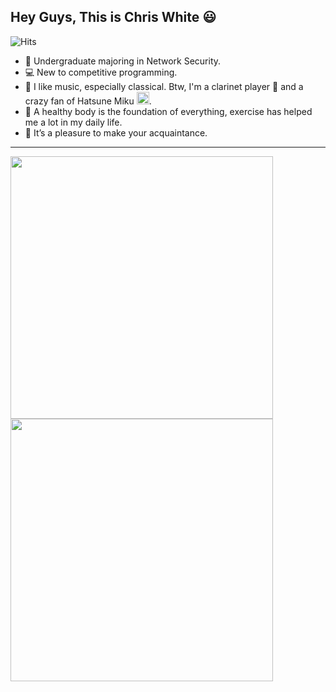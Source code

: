 ## Hey Guys, This is Chris White 😃

![Hits](https://hits-app.vercel.app/hits?url=https://github.com/ChrisWhite1024)

- 🏫 Undergraduate majoring in Network Security.
- 💻 New to competitive programming.
- 🎵 I like music, especially classical. Btw, I'm a clarinet player 🎼 and a crazy fan of Hatsune Miku <a href="https://emoji.gg/emoji/2565-miku"><img src="https://cdn3.emoji.gg/emojis/2565-miku.png" width="20px" height="20px" alt="miku"></a>.
- 👟 A healthy body is the foundation of everything, exercise has helped me a lot in my daily life.
- 🌟 It’s a pleasure to make your acquaintance.

---

<div>
  <a href="https://github.com/ChrisWhite1024">
    <img align="center" style="width: 30em;" src="https://github-readme-stats.vercel.app/api?username=ChrisWhite1024&theme=buefy&show_icons=true&hide_title=true&hide_border=true" />
  </a>
  <a href="https://github.com/ChrisWhite1024">
    <img align="top" style="width: 30em;" src="https://github-readme-stats.vercel.app/api/wakatime?username=ChrisWhite&theme=buefy&layout=compact&hide_border=true" />
  </a>
</div>
